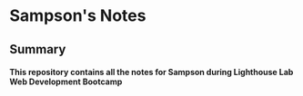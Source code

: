 # Sampson's Notes

## Summary

#### This repository contains all the notes for Sampson during Lighthouse Lab Web Development Bootcamp